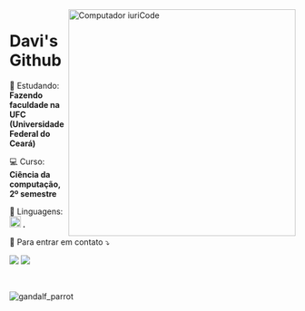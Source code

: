<img src="https://raw.githubusercontent.com/MicaelliMedeiros/micaellimedeiros/master/image/computer-illustration.png" min-width="400px" max-width="400px" width="400px" align="right" alt="Computador iuriCode">

# Davi's Github
<p align="left">
🚀 Estudando: <strong> Fazendo faculdade na UFC (Universidade Federal do Ceará) </strong>
</p>
<p align="left">
💻 Curso: <strong> Ciência da computação, 2º semestre </strong>
</p>
  
<p align="left">
  👾 Linguagens: <strong> <code><img height= "20"src= "https://img.shields.io/badge/C%2B%2B-00599C?style=for-the-badge&logo=c%2B%2B&logoColor=white"></code> .</strong>
</p>

<p align="left">
  💌 Para entrar em contato ⤵️
</p>

<p align="left">
  <a href="#" alt="Gmail">
  <img src="https://img.shields.io/badge/-Gmail-FF0000?style=flat-square&labelColor=FF0000&logo=gmail&logoColor=white&link=https://mail.google.com/mail/u/0/#inbox" /></a>
  <a href="https://instagram.com/davimb_" target="_blank"><img src="https://img.shields.io/badge/-Instagram-DF0174?style=flat-square&labelColor=DF0174&logo=instagram&logoColor=white" target="_blank"></a>
  </p> 
⠀⠀⠀⠀⠀⠀⠀⠀

![gandalf_parrot](https://user-images.githubusercontent.com/55159856/135655728-cd9f6437-4d51-47ec-83e3-b277465974b8.gif)
